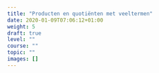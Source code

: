 ```yaml
---
title: "Producten en quotiënten met veeltermen"
date: 2020-01-09T07:06:12+01:00
weight: 5
draft: true
level: ""
course: ""
topic: ""
images: []
---
```


